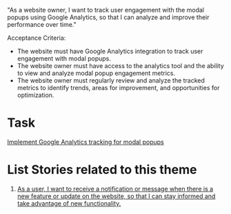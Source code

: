 "As a website owner, I want to track user engagement with the modal popups using Google Analytics, so that I can analyze and improve their performance over time."

Acceptance Criteria:

* The website must have Google Analytics integration to track user engagement with modal popups.
* The website owner must have access to the analytics tool and the ability to view and analyze modal popup engagement metrics.
* The website owner must regularly review and analyze the tracked metrics to identify trends, areas for improvement, and opportunities for optimization.

# Task 
[Implement Google Analytics tracking for modal popups](https://github.com/amm33/mywebclass-agile-docs/blob/7f5d1e80cead70336e6d51cd7faf9ac0376ee701/documentation/templates/theme/initiatives/epics/stories/tasks/task7.md)

# List Stories related to this theme
1. [As a user, I want to receive a notification or message when there is a new feature or update on the website, so that I can stay informed and take advantage of new functionality.](https://github.com/amm33/mywebclass-agile-docs/blob/39305e1fd9f0da6a17fa53eb9d30448ce34ff6b5/documentation/templates/theme/initiatives/epics/stories/story6.md)
